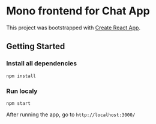 # Mono frontend for Chat App

This project was bootstrapped with [Create React App](https://github.com/facebook/create-react-app).

## Getting Started

### Install all dependencies

`npm install`

### Run localy

`npm start`

After running the app, go to `http://localhost:3000/`
